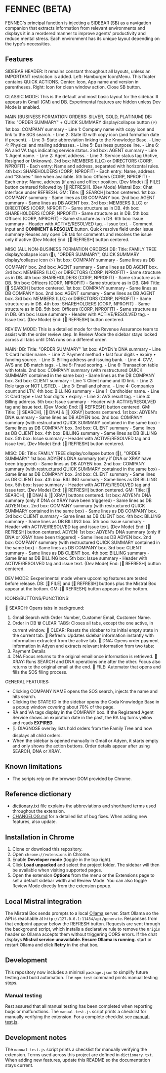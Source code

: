 # FENNEC (BETA)

FENNEC's principal function is injecting a SIDEBAR (SB) as a navigation companion that extracts information from relevant environments and displays it in a reordered manner to improve agents' productivity and reduce mental stress. Each environment has its unique layout depending on the type's necessities.

## Features

SIDEBAR HEADER:
It remains constant throughout all layouts, unless an IMPORTANT restriction is added.
   Left: Hamburger Icon/Menu. This floater contains QUICK ACTIONS.
   Center: Icon, App name and version in parentheses.
   Right: Icon for clean window action. Close SB button.

CLASSIC MODE:
This is the default and most basic layout for the sidebar. It appears in Gmail (GM) and DB. Experimental features are hidden unless Dev Mode is enabled.

MAIN (BUSINESS FORMATION ORDERS: SILVER, GOLD, PLATINUM)
   DB:
      Title: "ORDER SUMMARY" + QUICK SUMMARY display/collapse button (⚡)
      1st box: COMPANY summary
         - Line 1: Company name with copy icon and link to the SOS search.
         - Line 2: State ID with copy icon (and formation date if present).
         - Line 3: State abbreviation linking to the Knowledge Base.
         - Line 4: Physical and mailing addresses.
         - Line 5: Business purpose line.
         - Line 6: RA and VA tags indicating service status.
      2nd box: AGENT summary
         - Line 1: Agent name.
         - Line 2: Agent address.
         - Line 3: Service status tag (Active, Resigned or Unknown).
      3rd box: MEMBERS (LLC) or DIRECTORS (CORP, NPROFIT)
         - Each entry: Name and address, separated with horizontal rules.
      4th box: SHAREHOLDERS (CORP, NPROFIT)
         - Each entry: Name, address and "Shares:" line when available.
      5th box: Officers (CORP, NPROFIT)
         - Each entry: Name, address (if any) and officer position.
      (Dev Mode) [🤖 FILE] button centered followed by [🔄 REFRESH].
      (Dev Mode) Mistral Box: Chat interface under REFRESH.
   GM:
      Title: [📧 SEARCH] button centered.
      1st box: COMPANY summary
         - Same lines as DB COMPANY box.
      2nd box: AGENT summary
         - Same lines as DB AGENT box.
      3rd box: MEMBERS (LLC) or DIRECTORS (CORP, NPROFIT)
         - Same structure as in DB.
      4th box: SHAREHOLDERS (CORP, NPROFIT)
         - Same structure as in DB.
      5th box: Officers (CORP, NPROFIT)
         - Same structure as in DB.
      6th box: Issue summary
         - Header with ACTIVE/RESOLVED tag.
         - Issue text.
         - Comment input and **COMMENT & RESOLVE** button.
      Quick resolve field under Issue summary
      Reuses any open DB tab for comments and resolves the issue only if active
      (Dev Mode) End: [🔄 REFRESH] button centered.

MISC (ALL NON-BUSINESS FORMATION ORDERS)
   DB:
      Title: FAMILY TREE display/collapse icon (🌳), "ORDER SUMMARY", QUICK SUMMARY display/collapse icon (⚡)
      1st box: COMPANY summary
         - Same lines as DB COMPANY box.
      2nd box: AGENT summary
         - Same lines as DB AGENT box.
      3rd box: MEMBERS (LLC) or DIRECTORS (CORP, NPROFIT)
         - Same structure as in DB.
      4th box: SHAREHOLDERS (CORP, NPROFIT)
         - Same structure as in DB.
      5th box: Officers (CORP, NPROFIT)
         - Same structure as in DB.
   GM:
      Title: [📧 SEARCH] button centered.
      1st box: COMPANY summary
         - Same lines as DB COMPANY box.
      2nd box: AGENT summary
         - Same lines as DB AGENT box.
      3rd box: MEMBERS (LLC) or DIRECTORS (CORP, NPROFIT)
         - Same structure as in DB.
      4th box: SHAREHOLDERS (CORP, NPROFIT)
         - Same structure as in DB.
      5th box: Officers (CORP, NPROFIT)
         - Same structure as in DB.
      6th box: Issue summary
         - Header with ACTIVE/RESOLVED tag.
         - Issue text.
   (Dev Mode) End: [🔄 REFRESH] button centered.

REVIEW MODE:
This is a detailed mode for the Revenue Assurance team to assist with the order review step.
In Review Mode the sidebar stays locked across all tabs until DNA runs on a different order.

MAIN:
   DB:
      Title: "ORDER SUMMARY"
      1st box: ADYEN's DNA summary
         - Line 1: Card holder name.
         - Line 2: Payment method • last four digits • expiry • funding source.
         - Line 3: Billing address and issuing bank.
         - Line 4: CVV, AVS and DB match tags.
         - Line 5: Fraud scoring.
         - Line 6: Transaction table with totals.
      2nd box: COMPANY summary (with restructured QUICK SUMMARY contained in the same box)
         - Same lines as the DB COMPANY box.
      3rd box: CLIENT summary
         - Line 1: Client name and ID link.
         - Line 2: Role tags or NOT LISTED.
         - Line 3: Email and phone.
         - Line 4: Companies count and LTV.
      4th box: BILLING summary
         - Line 1: Cardholder name.
         - Line 2: Card type • last four digits • expiry.
         - Line 3: AVS result tag.
         - Line 4: Billing address.
      5th box: Issue summary
         - Header with ACTIVE/RESOLVED tag and issue text.
   (Dev Mode) End: [🔄 REFRESH] button centered.
   GM:
      Title: [📧 SEARCH], [🧬 DNA] & [🩻 XRAY] buttons centered.
      1st box: ADYEN's DNA summary
         - Same lines as DB ADYEN box.
      2nd box: COMPANY summary (with restructured QUICK SUMMARY contained in the same box)
         - Same lines as DB COMPANY box.
      3rd box: CLIENT summary
         - Same lines as DB CLIENT box.
      4th box: BILLING summary
         - Same lines as DB BILLING box.
      5th box: Issue summary
         - Header with ACTIVE/RESOLVED tag and issue text.
   (Dev Mode) End: [🔄 REFRESH] button centered.

MISC:
   DB:
      Title: FAMILY TREE display/collapse button (🌳), "ORDER SUMMARY"
      1st box: ADYEN's DNA summary (only if DNA or XRAY have been triggered)
         - Same lines as DB ADYEN box.
      2nd box: COMPANY summary (with restructured QUICK SUMMARY contained in the same box)
         - Same lines as DB COMPANY box.
      3rd box: CLIENT summary
         - Same lines as DB CLIENT box.
      4th box: BILLING summary
         - Same lines as DB BILLING box.
      5th box: Issue summary
         - Header with ACTIVE/RESOLVED tag and issue text.
      (Dev Mode) End: [🔄 REFRESH] button centered.
   GM:
      Title: [📧 SEARCH], [🧬 DNA] & [🩻 XRAY] buttons centered.
      1st box: ADYEN's DNA summary (only if DNA or XRAY have been triggered)
         - Same lines as DB ADYEN box.
      2nd box: COMPANY summary (with restructured QUICK SUMMARY contained in the same box)
         - Same lines as DB COMPANY box.
      3rd box: CLIENT summary
         - Same lines as DB CLIENT box.
      4th box: BILLING summary
         - Same lines as DB BILLING box.
      5th box: Issue summary
         - Header with ACTIVE/RESOLVED tag and issue text.
      (Dev Mode) End: [🔄 REFRESH] button centered.
   ADYEN:
      1st box: ADYEN's DNA summary (only if DNA or XRAY have been triggered)
         - Same lines as DB ADYEN box.
      2nd box: COMPANY summary (with restructured QUICK SUMMARY contained in the same box)
         - Same lines as DB COMPANY box.
      3rd box: CLIENT summary
         - Same lines as DB CLIENT box.
      4th box: BILLING summary
         - Same lines as DB BILLING box.
      5th box: Issue summary
         - Header with ACTIVE/RESOLVED tag and issue text.
      (Dev Mode) End: [🔄 REFRESH] button centered.

DEV MODE:
Eexperimental mode where upcoming features are tested before release.
   DB:
      [🤖 FILE] and [🔄 REFRESH] buttons plus the Mistral Box appear at the bottom.
   GM:
      [🔄 REFRESH] button appears at the bottom.

ICONS/BUTTONS/FUNCTIONS:

📧 SEARCH: Opens tabs in background:
   1. Gmail Search with Order Number, Customer Email, Customer Name. 
   2. Order in DB
🗑 CLEAR TABS: Closes all tabs, except the one active, in current window.
🧹 CLEAR: Resets the sidebar to its initial empty state in the current tab.
🔄 Refresh: Updates sidebar information instantly with information extracted from the active tab.
🧬 DNA: Opens order payment information in Adyen and extracts relevant information from two tabs:
   1. Payment Details
   2. DNA
   Focus returns to the original email once information is retrieved.
🩻 XRAY: Runs SEARCH and DNA operations one after the other.
   Focus also returns to the original email at the end.
🤖 FILE: Automator that opens and fills the SOS filing process.

GENERAL FEATURES:
- Clicking COMPANY NAME opens the SOS search, injects the name and hits search.
- Clicking the STATE ID in the sidebar opens the Coda Knowledge Base in a popup window covering about 70% of the page.
- RA and VA tags display in the COMPANY box. If the Registered Agent Service shows an expiration date in the past, the RA tag turns yellow and reads **EXPIRED**.
- 🩺 DIAGNOSE overlay lists hold orders from the Family Tree and now displays all child orders.
- When the sidebar is opened manually in Gmail or Adyen, it starts empty and only shows the action buttons. Order details appear after using SEARCH, DNA or XRAY.

## Known limitations
- The scripts rely on the browser DOM provided by Chrome.
  
## Reference dictionary
- [dictionary.txt](dictionary.txt) file explains the abbreviations and shorthand terms used throughout the extension.
- [CHANGELOG.md](CHANGELOG.md) for a detailed list of bug fixes. When adding new features, also update.


## Installation in Chrome
1. Clone or download this repository.
2. Open `chrome://extensions` in Chrome.
3. Enable **Developer mode** (toggle in the top right).
4. Click **Load unpacked** and select the project folder. The sidebar will then
   be available when visiting supported pages.
5. Open the extension **Options** from the menu or the Extensions page to set a default sidebar width and Review Mode. You can also toggle Review Mode directly from the extension popup.


## Local Mistral integration
The Mistral Box sends prompts to a local [Ollama](https://ollama.ai) server.
Start Ollama so the API is reachable at `http://127.0.0.1:11434/api/generate`.
Responses from that endpoint appear below the REFRESH button.
Requests are sent through the background script, which installs a
declarative rule to remove the `Origin` header so Ollama accepts them
without triggering CORS errors.
If the chat displays **Mistral service unavailable. Ensure Ollama is running.**
start or restart Ollama and click **Retry** in the chat box.

## Development

This repository now includes a minimal `package.json` to simplify future testing and build automation. The `npm test` command prints manual testing steps.

### Manual testing
Rest assured that all manual testing has been completed when reporting bugs or malfunctions.
The `manual-test.js` script prints a checklist for manually verifying the extension. For a complete checklist see [manual-test.js](manual-test.js). 

## Development notes

The `manual-test.js` script prints a checklist for manually verifying the extension. Terms used across this project are defined in `dictionary.txt`. When adding new features, update this README so the documentation stays current.

